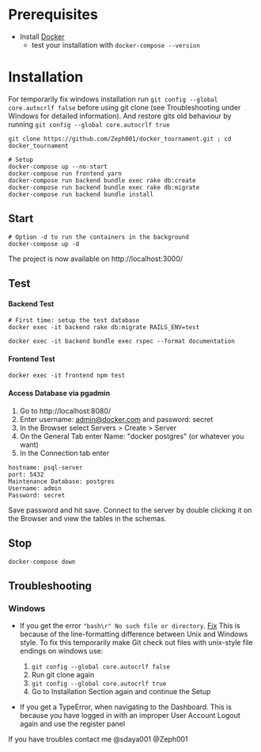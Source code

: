# Prerequisites
* Install [Docker]( https://docs.docker.com/get-docker/)
    - test your installation with
    `docker-compose --version`


# Installation
For temporarily fix windows installation run `git config --global core.autocrlf false` before using git clone (see Troubleshooting under Windows for detailed information).  And restore gits old behaviour by running `git config --global core.autocrlf true`
```shell
git clone https://github.com/Zeph001/docker_tournament.git ; cd docker_tournament

# Setup
docker-compose up --no-start
docker-compose run frontend yarn
docker-compose run backend bundle exec rake db:create
docker-compose run backend bundle exec rake db:migrate
docker-compose run backend bundle install
```
## Start
```shell
# Option -d to run the containers in the background
docker-compose up -d
```
The project is now available on http://localhost:3000/

## Test

#### Backend Test
```shell
# First time: setup the test database
docker exec -it backend rake db:migrate RAILS_ENV=test

docker exec -it backend bundle exec rspec --format documentation
```
#### Frontend Test
```shell
docker exec -it frontend npm test
```

#### Access Database via pgadmin
1. Go to http://localhost:8080/
2. Enter username: admin@docker.com and password: secret 
3. In the Browser select Servers > Create > Server
4. On the General Tab enter Name: "docker postgres" (or whatever you want)
5. In the Connection tab enter 
```
hostname: psql-server
port: 5432
Maintenance Database: postgres
Username: admin
Password: secret
```
Save password and hit save. Connect to the server by double clicking it on the Browser and view the tables in the schemas.

## Stop
```shell
docker-compose down
```

## Troubleshooting
### Windows
* If you get the error `"bash\r" No such file or directory`. [Fix](https://stackoverflow.com/questions/29045140/env-bash-r-no-such-file-or-directory)
  This is because of the line-formatting difference between Unix and Windows style.
  To fix this temporarily make Git check out files with unix-style file endings on windows use:
   1. `git config --global core.autocrlf false`
   2. Run git clone again
   3. `git config --global core.autocrlf true`
   4. Go to Installation Section again and continue the Setup

* If you get a TypeError, when navigating to the Dashboard.
  This is because you have logged in with an improper User Account
    Logout again and use the register panel


If you have troubles contact me @sdaya001 @Zeph001